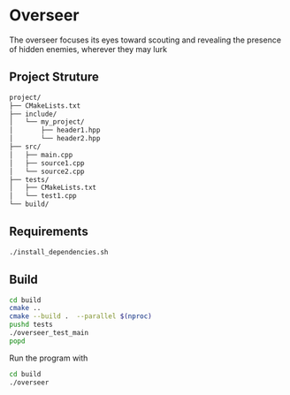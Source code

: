 # Overseer

The overseer focuses its eyes toward scouting and revealing the presence of hidden enemies, wherever they may lurk

## Project Struture

```bash
project/
├── CMakeLists.txt
├── include/
│   └── my_project/
│       ├── header1.hpp
│       └── header2.hpp
├── src/
│   ├── main.cpp
│   ├── source1.cpp
│   └── source2.cpp
├── tests/
│   ├── CMakeLists.txt
│   └── test1.cpp
└── build/
```

## Requirements

```bash
./install_dependencies.sh
```


## Build

```bash
cd build
cmake ..
cmake --build .  --parallel $(nproc)
pushd tests
./overseer_test_main
popd
```

Run the program with

```bash
cd build
./overseer
```
